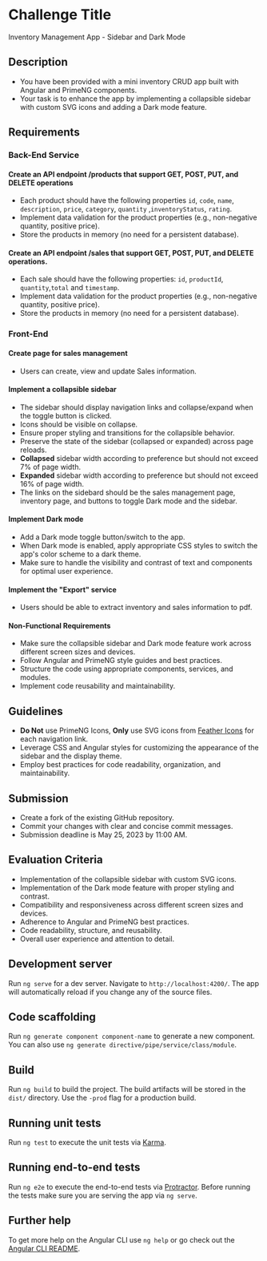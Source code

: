 # Challenge Title
Inventory Management App - Sidebar and Dark Mode

## Description
- You have been provided with a mini inventory CRUD app built with Angular and PrimeNG components. 
- Your task is to enhance the app by implementing a collapsible sidebar with custom SVG icons and adding a Dark mode feature.

## Requirements
### Back-End Service
#### Create an API endpoint /products that support GET, POST, PUT, and DELETE operations
- Each product should have the following properties `id`, `code`, `name`, `description`, `price`, `category`, `quantity` ,`inventoryStatus`, `rating`.
- Implement data validation for the product properties (e.g., non-negative quantity, positive price).
- Store the products in memory (no need for a persistent database).
#### Create an API endpoint /sales that support GET, POST, PUT, and DELETE operations.
- Each sale should have the following properties: `id`, `productId`, `quantity`,`total` and `timestamp`.
- Implement data validation for the product properties (e.g., non-negative quantity, positive price).
- Store the products in memory (no need for a persistent database).

### Front-End 
#### Create page for sales management
- Users can create, view and update Sales information.

#### Implement a collapsible sidebar
- The sidebar should display navigation links and collapse/expand when the toggle button is clicked.
- Icons should be visible on collapse.
- Ensure proper styling and transitions for the collapsible behavior.
- Preserve the state of the sidebar (collapsed or expanded) across page reloads.
- **Collapsed** sidebar width according to preference but should not exceed 7% of page width.
- **Expanded** sidebar width according to preference but should not exceed 16% of page width.
- The links on the sidebard should be the sales management page, inventory page, and buttons to toggle Dark mode and the sidebar.

#### Implement Dark mode
- Add a Dark mode toggle button/switch to the app.
- When Dark mode is enabled, apply appropriate CSS styles to switch the app's color scheme to a dark theme.
- Make sure to handle the visibility and contrast of text and components for optimal user experience.

#### Implement the "Export" service
- Users should be able to extract inventory and sales information to pdf.

#### Non-Functional Requirements
- Make sure the collapsible sidebar and Dark mode feature work across different screen sizes and devices.
- Follow Angular and PrimeNG style guides and best practices.
- Structure the code using appropriate components, services, and modules.
- Implement code reusability and maintainability.

## Guidelines
- **Do Not** use PrimeNG Icons, **Only** use SVG icons from [Feather Icons](feathericons.com) for each navigation link.
- Leverage CSS and Angular styles for customizing the appearance of the sidebar and the display theme.
- Employ best practices for code readability, organization, and maintainability.

## Submission
- Create a fork of the existing GitHub repository.
- Commit your changes with clear and concise commit messages.
- Submission deadline is May 25, 2023 by 11:00 AM.

## Evaluation Criteria
- Implementation of the collapsible sidebar with custom SVG icons.
- Implementation of the Dark mode feature with proper styling and contrast.
- Compatibility and responsiveness across different screen sizes and devices.
- Adherence to Angular and PrimeNG best practices.
- Code readability, structure, and reusability.
- Overall user experience and attention to detail.

## Development server
Run `ng serve` for a dev server. Navigate to `http://localhost:4200/`. The app will automatically reload if you change any of the source files.

## Code scaffolding

Run `ng generate component component-name` to generate a new component. You can also use `ng generate directive/pipe/service/class/module`.

## Build

Run `ng build` to build the project. The build artifacts will be stored in the `dist/` directory. Use the `-prod` flag for a production build.

## Running unit tests

Run `ng test` to execute the unit tests via [Karma](https://karma-runner.github.io).

## Running end-to-end tests

Run `ng e2e` to execute the end-to-end tests via [Protractor](http://www.protractortest.org/).
Before running the tests make sure you are serving the app via `ng serve`.

## Further help

To get more help on the Angular CLI use `ng help` or go check out the [Angular CLI README](https://github.com/angular/angular-cli/blob/master/README.md).
